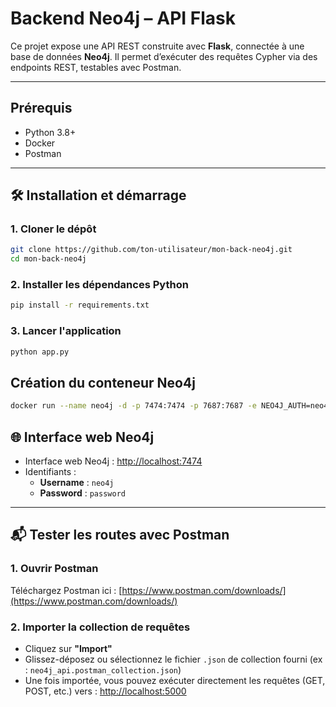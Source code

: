 # Backend Neo4j – API Flask

Ce projet expose une API REST construite avec **Flask**, connectée à une base de données **Neo4j**. Il permet d’exécuter des requêtes Cypher via des endpoints REST, testables avec Postman.

---

## Prérequis

- Python 3.8+
- Docker
- Postman

---

## 🛠 Installation et démarrage

### 1. Cloner le dépôt

```bash
git clone https://github.com/ton-utilisateur/mon-back-neo4j.git
cd mon-back-neo4j
```

### 2. Installer les dépendances Python
```bash
pip install -r requirements.txt
```

### 3. Lancer l'application
```bash
python app.py
```

## Création du conteneur Neo4j
```bash
docker run --name neo4j -d -p 7474:7474 -p 7687:7687 -e NEO4J_AUTH=neo4j/password neo4j
```

## 🌐 Interface web Neo4j

- Interface web Neo4j : [http://localhost:7474](http://localhost:7474)
- Identifiants :
  - **Username** : `neo4j`
  - **Password** : `password`

---

## 📬 Tester les routes avec Postman

### 1. Ouvrir Postman

Téléchargez Postman ici : [https://www.postman.com/downloads/](https://www.postman.com/downloads/)

### 2. Importer la collection de requêtes

- Cliquez sur **"Import"**
- Glissez-déposez ou sélectionnez le fichier `.json` de collection fourni (ex : `neo4j_api.postman_collection.json`)
- Une fois importée, vous pouvez exécuter directement les requêtes (GET, POST, etc.) vers : [http://localhost:5000](http://localhost:5000)

